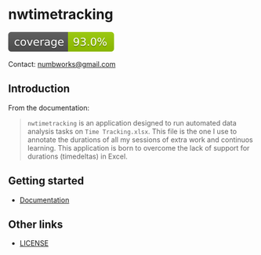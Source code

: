 # nwtimetracking

![codecoverage_library.svg](codecoverage.svg)

Contact: numbworks@gmail.com

## Introduction

From the documentation:

> `nwtimetracking` is an application designed to run automated data analysis tasks on `Time Tracking.xlsx`. This file is the one I use to annotate the durations of all my sessions of extra work and continuos learning. This application is born to overcome the lack of support for durations (timedeltas) in Excel.

## Getting started

- [Documentation](docs/docs-nwtimetracking.md)

## Other links

- [LICENSE](LICENSE)